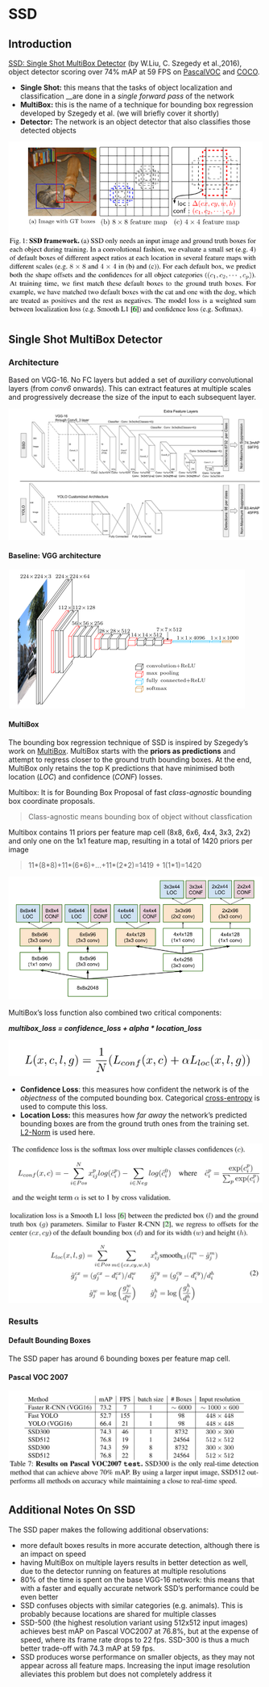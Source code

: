 # SSD

## Introduction

[SSD: Single Shot MultiBox Detector](https://arxiv.org/abs/1512.02325) \(by W.Liu, C. Szegedy et al.,2016\), object detector scoring over 74% mAP  at 59 FPS on [PascalVOC](http://host.robots.ox.ac.uk/pascal/VOC/) and [COCO](http://cocodataset.org/#home).

* **Single Shot:** this means that the tasks of object localization and classification __are done in a _single_ _forward pass_ of the network
* **MultiBox:** this is the name of a technique for bounding box regression developed by Szegedy et al. \(we will briefly cover it shortly\)
* **Detector:** The network is an object detector that also classifies those detected objects

![](../../.gitbook/assets/image%20%28204%29.png)

## Single Shot MultiBox Detector <a id="7a47"></a>

### Architecture

Based on VGG-16. No FC layers but added a set of _auxiliary_ convolutional layers \(from _conv6_ onwards\). This can extract features at multiple scales and progressively decrease the size of the input to each subsequent layer.

![A comparison between two single shot detection models: SSD and YOLO \[5\]. Our SSD model adds several feature layers to the end of a base network, which predict the offsets to default boxes of different scales and aspect ratios and their associated confidences. SSD with a 300 &#xD7; 300 input size significantly outperforms its 448 &#xD7; 448 YOLO counterpart in accuracy on VOC2007 test while also improving the speed.](../../.gitbook/assets/image%20%28203%29.png)

#### Baseline: VGG architecture

![VGG architecture \(input is 224x224x3\)](../../.gitbook/assets/image%20%28205%29.png)

#### MultiBox

The bounding box regression technique of SSD is inspired by Szegedy’s work on [MultiBox](https://arxiv.org/abs/1412.1441).   MultiBox starts with the **priors as predictions** and attempt to regress closer to the ground truth bounding boxes.  At the end, MultiBox only retains the top K predictions that have minimised both location \(_LOC_\) and confidence \(_CONF_\) losses.

Multibox:  It is for Bounding Box Proposal of fast _class-agnostic_ bounding box coordinate proposals.

> Class-agnostic means bounding box of object without classfication

Multibox contains 11 priors per feature map cell \(8x8, 6x6, 4x4, 3x3, 2x2\) and only one on the 1x1 feature map, resulting in a total of 1420 priors per image

> 11\*\(8\*8\)+11\*\(6\*6\)+...+11\*\(2\*2\)=1419 + 1\(1\*1\)=1420

![Architecture of multi-scale convolutional prediction of the location and confidences of multibox](../../.gitbook/assets/image%20%28210%29.png)

MultiBox’s loss function also combined two critical components:

 _**multibox\_loss = confidence\_loss + alpha \* location\_loss**_

![](../../.gitbook/assets/image%20%28208%29.png)

* **Confidence Loss**: this measures how confident the network is of the _objectness_ of the computed bounding box. Categorical [cross-entropy](https://rdipietro.github.io/friendly-intro-to-cross-entropy-loss/#cross-entropy) is used to compute this loss.
* **Location Loss:** this measures how _far away_ the network’s predicted bounding boxes are from the ground truth ones from the training set. [L2-Norm](https://rorasa.wordpress.com/2012/05/13/l0-norm-l1-norm-l2-norm-l-infinity-norm/) is used here.

![](../../.gitbook/assets/image%20%28209%29.png)

![](../../.gitbook/assets/image%20%28207%29.png)

### **Results** <a id="ce75"></a>

#### **Default Bounding Boxes**

The SSD paper has around 6 bounding boxes per feature map cell.

#### **Pascal VOC 2007**

![](../../.gitbook/assets/image%20%28211%29.png)



## Additional Notes On SSD <a id="52ce"></a>

The SSD paper makes the following additional observations:

* more default boxes results in more accurate detection, although there is an impact on speed
* having MultiBox on multiple layers results in better detection as well, due to the detector running on features at multiple resolutions
* 80% of the time is spent on the base VGG-16 network: this means that with a faster and equally accurate network SSD’s performance could be even better
* SSD confuses objects with similar categories \(e.g. animals\). This is probably because locations are shared for multiple classes
* SSD-500 \(the highest resolution variant using 512x512 input images\) achieves best mAP on Pascal VOC2007 at 76.8%, but at the expense of speed, where its frame rate drops to 22 fps. SSD-300 is thus a much better trade-off with 74.3 mAP at 59 fps.
* SSD produces worse performance on smaller objects, as they may not appear across all feature maps. Increasing the input image resolution alleviates this problem but does not completely address it

